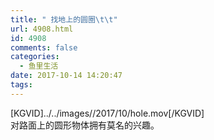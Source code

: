 ```yaml
---
title: " 找地上的圆圈\t\t"
url: 4908.html
id: 4908
comments: false
categories:
  - 鱼里生活
date: 2017-10-14 14:20:47
tags:
---
```


\[KGVID\]../../images//2017/10/hole.mov\[/KGVID\]  
对路面上的圆形物体拥有莫名的兴趣。